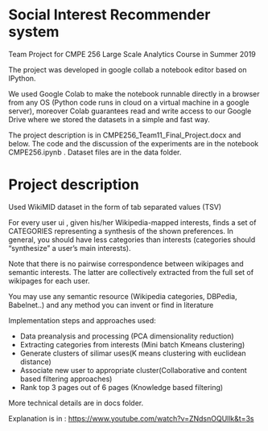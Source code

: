 # Social Interest  Recommender system

Team Project for CMPE 256 Large Scale Analytics Course in Summer 2019

The project was developed in google collab a notebook editor based on IPython.

We used Google Colab to make the notebook runnable directly in a browser from any OS (Python code runs in cloud on a virtual machine in a google server), moreover Colab guarantees read and write access to our Google Drive where we stored the datasets in a simple and fast way.

The project description is in CMPE256_Team11_Final_Project.docx and below. The code and the discussion of the experiments are in the notebook CMPE256.ipynb . Dataset files are in the data folder.

# Project description 

Used  WikiMID dataset in the form of tab separated values (TSV)

For every user ui , given his/her Wikipedia-mapped interests, finds a set of CATEGORIES representing a synthesis of the shown preferences. In general, you should have less categories than interests (categories should “synthesize” a user’s main interests).

Note that there is no pairwise correspondence between wikipages and semantic interests. The latter are collectively extracted from the full set of wikipages for each user.

You may use any semantic resource (Wikipedia categories, DBPedia, Babelnet..) and any method you can invent or find in literature 

Implementation steps and approaches used:

- Data preanalysis and processing (PCA dimensionality reduction)
- Extracting categories from interests (Mini batch Kmeans clustering)
- Generate clusters of silimar uses(K means clustering with euclidean distance)
- Associate new user to appropriate cluster(Collaborative and content based filtering approaches)
- Rank top 3 pages out of 6 pages (Knowledge based filtering)

More technical details are in docs folder.

Explanation is in :  https://www.youtube.com/watch?v=ZNdsnOQUllk&t=3s


